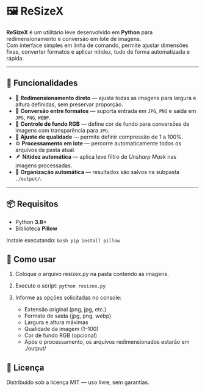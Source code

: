 # 🖼️ ReSizeX

**ReSizeX** é um utilitário leve desenvolvido em **Python** para redimensionamento e conversão em lote de imagens.  
Com interface simples em linha de comando, permite ajustar dimensões fixas, converter formatos e aplicar nitidez, tudo de forma automatizada e rápida.

---

## 🚀 Funcionalidades

- 🔧 **Redimensionamento direto** — ajusta todas as imagens para largura e altura definidas, sem preservar proporção.  
- 🧩 **Conversão entre formatos** — suporta entrada em `JPG`, `PNG` e saída em `JPG`, `PNG`, `WEBP`.  
- 🎨 **Controle de fundo RGB** — define cor de fundo para conversões de imagens com transparência para `JPG`.  
- 💎 **Ajuste de qualidade** — permite definir compressão de 1 a 100%.  
- ⚙️ **Processamento em lote** — percorre automaticamente todos os arquivos da pasta atual.  
- 🪶 **Nitidez automática** — aplica leve filtro de *Unsharp Mask* nas imagens processadas.  
- 💾 **Organização automática** — resultados são salvos na subpasta `./output/`.  

---

## 📦 Requisitos

- Python **3.8+**  
- Biblioteca **Pillow**

Instale executando:
```bash pip install pillow```

## 🧭 Como usar

1. Coloque o arquivo resizex.py na pasta contendo as imagens.

2. Execute o script:
```python resizex.py```

3. Informe as opções solicitadas no console:
	- Extensão original (png, jpg, etc.)
	- Formato de saída (jpg, png, webp)
	- Largura e altura máximas
	- Qualidade da imagem (1–100)
	- Cor de fundo RGB (opcional)
	- Após o processamento, os arquivos redimensionados estarão em ./output/
	
## 🪪 Licença

Distribuído sob a licença MIT — uso livre, sem garantias.	
